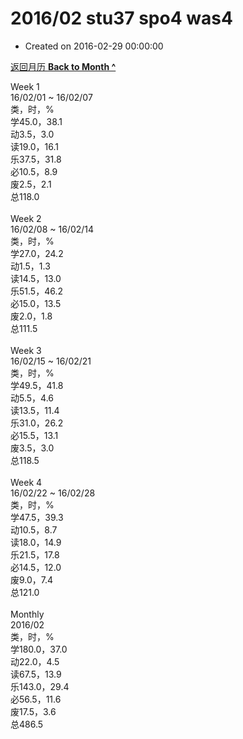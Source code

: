 # 2016/02 stu37 spo4 was4

- Created on 2016-02-29 00:00:00

[返回月历 **Back to Month ^**](/lifelogs/2016/02/index.md)
<br/><div>Week 1</div><div>16/02/01 ~ 16/02/07</div><div>类，时，%</div><div>学45.0，38.1</div><div>动3.5，3.0</div><div>读19.0，16.1</div><div>乐37.5，31.8</div><div>必10.5，8.9</div><div>废2.5，2.1</div><div>总118.0</div><div><br/></div><div>Week 2</div><div>16/02/08 ~ 16/02/14</div><div>类，时，%</div><div>学27.0，24.2</div><div>动1.5，1.3</div><div>读14.5，13.0</div><div>乐51.5，46.2</div><div>必15.0，13.5</div><div>废2.0，1.8</div><div>总111.5</div><div><br/></div><div>Week 3</div><div>16/02/15 ~ 16/02/21</div><div>类，时，%</div><div>学49.5，41.8</div><div>动5.5，4.6</div><div>读13.5，11.4</div><div>乐31.0，26.2</div><div>必15.5，13.1</div><div>废3.5，3.0</div><div>总118.5</div><div><br/></div><div>Week 4</div><div>16/02/22 ~ 16/02/28</div><div>类，时，%</div><div>学47.5，39.3</div><div>动10.5，8.7</div><div>读18.0，14.9</div><div>乐21.5，17.8</div><div>必14.5，12.0</div><div>废9.0，7.4</div><div>总121.0</div><div><br/></div><div>Monthly</div><div>2016/02</div><div>类，时，%</div><div>学180.0，37.0</div><div>动22.0，4.5</div><div>读67.5，13.9</div><div>乐143.0，29.4</div><div>必56.5，11.6</div><div>废17.5，3.6</div><div>总486.5</div>
